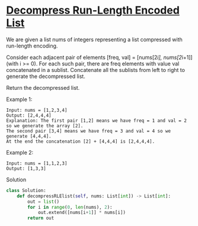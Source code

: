 # [Decompress Run-Length Encoded List](https://leetcode.com/problems/decompress-run-length-encoded-list/)

We are given a list nums of integers representing a list compressed with run-length encoding.

Consider each adjacent pair of elements [freq, val] = [nums[2*i], nums[2*i+1]] (with i >= 0).  For each such pair, 
there are freq elements with value val concatenated in a sublist. Concatenate all the sublists from left to right to 
generate the decompressed list.

Return the decompressed list.

Example 1:
```
Input: nums = [1,2,3,4]
Output: [2,4,4,4]
Explanation: The first pair [1,2] means we have freq = 1 and val = 2 so we generate the array [2].
The second pair [3,4] means we have freq = 3 and val = 4 so we generate [4,4,4].
At the end the concatenation [2] + [4,4,4] is [2,4,4,4].
```
Example 2:
```
Input: nums = [1,1,2,3]
Output: [1,3,3]
```
Solution
```python
class Solution:
    def decompressRLElist(self, nums: List[int]) -> List[int]:
        out = list()
        for i in range(0, len(nums), 2):
            out.extend([nums[i+1]] * nums[i])
        return out
```